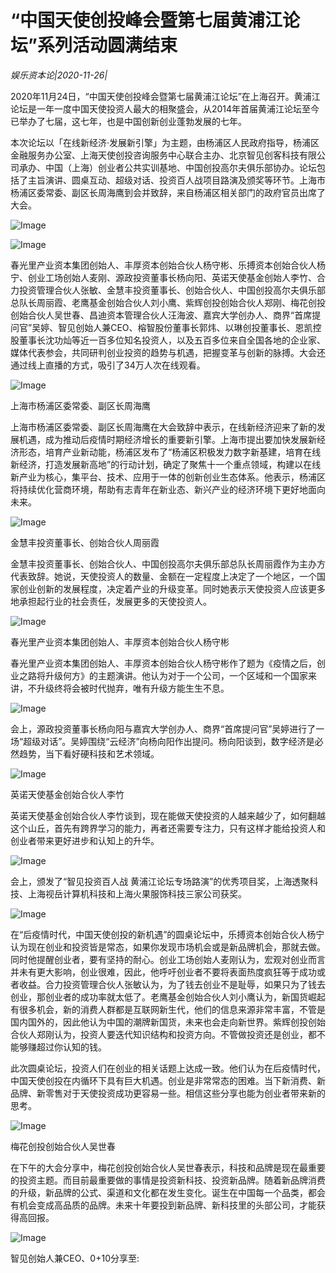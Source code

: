 # “中国天使创投峰会暨第七届黄浦江论坛”系列活动圆满结束

*娱乐资本论|2020-11-26|*

2020年11月24日，“中国天使创投峰会暨第七届黄浦江论坛”在上海召开。黄浦江论坛是一年一度中国天使投资人最大的相聚盛会，从2014年首届黄浦江论坛至今已举办了七届，这七年，也是中国创新创业蓬勃发展的七年。

本次论坛以「在线新经济·发展新引擎」为主题，由杨浦区人民政府指导，杨浦区金融服务办公室、上海天使创投咨询服务中心联合主办、北京智见创客科技有限公司承办、中国（上海）创业者公共实训基地、中国创投高尔夫俱乐部协办。论坛包括了主旨演讲、圆桌互动、超级对话、投资百人战项目路演及颁奖等环节。上海市杨浦区委常委、副区长周海鹰到会并致辞，来自杨浦区相关部门的政府官员出席了大会。

![Image](https://mmbiz.qlogo.cn/mmbiz_jpg/jNZszpkibXx98wic2KDh3to168ofMHVQxBbRuMJ0nicniaZsoXWuwY8LnzTSKKAsTpp6TSEhTBdRr6gk4NWgU52uXw/0?wx_fmt=jpeg)

![Image](https://mmbiz.qlogo.cn/mmbiz_jpg/jNZszpkibXx98wic2KDh3to168ofMHVQxBDibUr9hp8JbI8vKrfLWWIqGUxdVib51kRNibwf3k6ZTn2FgkBJUGxhqAA/0?wx_fmt=jpeg)

春光里产业资本集团创始人、丰厚资本创始合伙人杨守彬、乐搏资本创始合伙人杨宁、创业工场创始人麦刚、源政投资董事长杨向阳、英诺天使基金创始人李竹、合力投资管理合伙人张敏、金慧丰投资董事长、创始合伙人、中国创投高尔夫俱乐部总队长周丽霞、老鹰基金创始合伙人刘小鹰、紫辉创投创始合伙人郑刚、梅花创投创始合伙人吴世春、昌迪资本管理合伙人汪海波、嘉宾大学创办人、商界“首席提问官”吴婷、智见创始人兼CEO、榕智股份董事长郭炜、以琳创投董事长、恩凯控股董事长沈功灿等近一百多位知名投资人，以及五百多位来自全国各地的企业家、媒体代表参会，共同研判创业投资的趋势与机遇，把握变革与创新的脉搏。大会还通过线上直播的方式，吸引了34万人次在线观看。

![Image](https://mmbiz.qlogo.cn/mmbiz_jpg/jNZszpkibXx98wic2KDh3to168ofMHVQxB0gbFjHRCIfALjnQJAVB04seldhqssHOXCFz8ocnwwGje0eL3BtLj1Q/0?wx_fmt=jpeg)

上海市杨浦区委常委、副区长周海鹰

上海市杨浦区委常委、副区长周海鹰在大会致辞中表示，在线新经济迎来了新的发展机遇，成为推动后疫情时期经济增长的重要新引擎。上海市提出要加快发展新经济形态，培育产业新动能，杨浦区发布了“杨浦区积极发力数字新基建，培育在线新经济，打造发展新高地”的行动计划，确定了聚焦十一个重点领域，构建以在线新产业为核心，集平台、技术、应用于一体的创新创业生态体系。他表示，杨浦区将持续优化营商环境，帮助有志青年在新业态、新兴产业的经济环境下更好地面向未来。

![Image](https://mmbiz.qlogo.cn/mmbiz_jpg/jNZszpkibXx98wic2KDh3to168ofMHVQxBokA9lO8b2SdYEhH7GTxJUanv31MJch4qBdiaAiaI1Z30bgouibjvbTjKQ/0?wx_fmt=jpeg)

金慧丰投资董事长、创始合伙人周丽霞

金慧丰投资董事长、创始合伙人、中国创投高尔夫俱乐部总队长周丽霞作为主办方代表致辞。她说，天使投资人的数量、金额在一定程度上决定了一个地区，一个国家创业创新的发展程度，决定着产业的升级变革。同时她表示天使投资人应该更多地承担起行业的社会责任，发展更多的天使投资人。

![Image](https://mmbiz.qlogo.cn/mmbiz_jpg/jNZszpkibXx98wic2KDh3to168ofMHVQxBXSy3HVmwjF8na2nkFl5owMxcNNQ9tO4NWE2peCmySQlNfhOb5P1RgA/0?wx_fmt=jpeg)

春光里产业资本集团创始人、丰厚资本创始合伙人杨守彬

春光里产业资本集团创始人、丰厚资本创始合伙人杨守彬作了题为《疫情之后，创业之路将升级何方》的主题演讲。他认为对于一个公司，一个区域和一个国家来讲，不升级终将会被时代抛弃，唯有升级方能生生不息。

![Image](https://mmbiz.qlogo.cn/mmbiz_jpg/jNZszpkibXx98wic2KDh3to168ofMHVQxBibZWQUoWxKFxLdxPs6fSpc409PloL9RhrWHNPjqCicl0bDq8RTFG0szA/0?wx_fmt=jpeg)

会上，源政投资董事长杨向阳与嘉宾大学创办人、商界“首席提问官”吴婷进行了一场“超级对话”。吴婷围绕“云经济”向杨向阳作出提问。杨向阳谈到，数字经济是必然趋势，当下看好硬科技和艺术领域。

![Image](https://mmbiz.qlogo.cn/mmbiz_jpg/jNZszpkibXx98wic2KDh3to168ofMHVQxBNK8PXJiauzF8iaIlxtict6pgHWskttLPIImB1yPd28nRcFzkAeYWLZVxQ/0?wx_fmt=jpeg)

英诺天使基金创始合伙人李竹

英诺天使基金创始合伙人李竹谈到，现在能做天使投资的人越来越少了，如何翻越这个山丘，首先有跨界学习的能力，再者还需要专注力，只有这样才能给投资人和创业者带来更好进步和认知上的升华。

![Image](https://mmbiz.qlogo.cn/mmbiz_jpg/jNZszpkibXx98wic2KDh3to168ofMHVQxBxibsLdnoEY7JuwXVRZh6iaVmFe1ykVMmb4qI3s3lk93gyFfNTB54Axdw/0?wx_fmt=jpeg)

会上，颁发了“智见投资百人战 黄浦江论坛专场路演”的优秀项目奖，上海透聚科技、上海视岳计算机科技和上海火果服饰科技三家公司获奖。

![Image](https://mmbiz.qlogo.cn/mmbiz_jpg/jNZszpkibXx98wic2KDh3to168ofMHVQxBCSQZ6kOlTJTIcjrAeYIHibIYKXQVrxD08BDFqtx2O3Ric2ymsrImJzdA/0?wx_fmt=jpeg)

在“后疫情时代，中国天使创投的新机遇”的圆桌论坛中，乐搏资本创始合伙人杨宁认为现在创业和投资皆是常态，如果你发现市场机会或是新品牌机会，那就去做。同时他提醒创业者，要有坚持的耐心。创业工场创始人麦刚认为，宏观对创业而言并未有更大影响，创业很难，因此，他呼吁创业者不要将表面热度疯狂等于成功或者收益。合力投资管理合伙人张敏认为，为了钱去创业不是耻辱，如果只为了钱去创业，那创业者的成功率就太低了。老鹰基金创始合伙人刘小鹰认为，新国货崛起有很多机会，新的消费人群都是互联网新生代，他们的信息来源非常丰富，不管是国内国外的，因此他认为中国的潮牌新国货，未来也会走向新世界。紫辉创投创始合伙人郑刚认为，投资人要迭代知识结构和投资方向。不管做投资还是创业，都不能够赚超过你认知的钱。

此次圆桌论坛，投资人们在创业的相关话题上达成一致。他们认为在后疫情时代，中国天使创投在内循环下具有巨大机遇。创业是非常常态的困难。当下新消费、新品牌、新零售对于天使投资成功更容易一些。相信这些分享也能为创业者带来新的思考。

![Image](https://mmbiz.qlogo.cn/mmbiz_jpg/jNZszpkibXx98wic2KDh3to168ofMHVQxBRcxrC6oH2iaYia8ibsrWibQrH4e2FkKytGLDocvQf6g5SkwDwW2v1KJU4Q/0?wx_fmt=jpeg)

梅花创投创始合伙人吴世春

在下午的大会分享中，梅花创投创始合伙人吴世春表示，科技和品牌是现在最重要的投资主题。而目前最重要做的事情是投资新科技、投资新品牌。随着新品牌消费的升级，新品牌的公式、渠道和文化都在发生变化。诞生在中国每一个品类，都会有机会变成高品质的品牌。未来十年要投到新品牌、新科技里的头部公司，才能获得高回报。

![Image](https://mmbiz.qlogo.cn/mmbiz_jpg/jNZszpkibXx98wic2KDh3to168ofMHVQxBqMKsVy01KhicUch3wN4wphdNetyicp5cwtBQf0vlAW5C2KoAR64WfMNg/0?wx_fmt=jpeg)

智见创始人兼CEO、0+10分享至:

